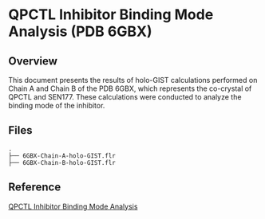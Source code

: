 # QPCTL Inhibitor Binding Mode Analysis (PDB 6GBX)

## Overview

This document presents the results of holo-GIST calculations performed on Chain A and Chain B of the PDB 6GBX, which represents the co-crystal of QPCTL and SEN177.  These calculations were conducted to analyze the binding mode of the inhibitor.

## Files
```
.
├── 6GBX-Chain-A-holo-GIST.flr
├── 6GBX-Chain-B-holo-GIST.flr
```
## Reference

[QPCTL Inhibitor Binding Mode Analysis](http://blog.molcalx.com.cn/2024/02/04/qpctl-inhibitor.html)
